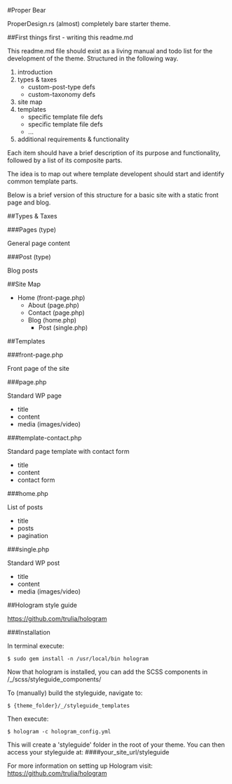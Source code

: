 #Proper Bear

ProperDesign.rs (almost) completely bare starter theme.

##First things first - writing this readme.md

This readme.md file should exist as a living manual and todo list for the development of the theme. Structured in the following way.

1. introduction
2. types & taxes
	* custom-post-type defs
	* custom-taxonomy defs
3. site map
4. templates
	* specific template file defs
	* specific template file defs
	* ...
5. additional requirements & functionality

Each item should have a brief description of its purpose and functionality, followed by a list of its composite parts.

The idea is to map out where template developent should start and identify common template parts.

Below is a brief version of this structure for a basic site with a static front page and blog.

##Types & Taxes

###Pages (type)

General page content

###Post (type)

Blog posts

##Site Map

* Home (front-page.php)
	* About (page.php)
	* Contact (page.php)
	* Blog (home.php)
		* Post (single.php)

##Templates

###front-page.php

Front page of the site

###page.php

Standard WP page

* title
* content
* media (images/video)

###template-contact.php

Standard page template with contact form

* title
* content
* contact form

###home.php

List of posts

* title
* posts
* pagination

###single.php

Standard WP post

* title
* content
* media (images/video)

##Hologram style guide

https://github.com/trulia/hologram

###Installation

In terminal execute:

````
$ sudo gem install -n /usr/local/bin hologram
````

Now that hologram is installed, you can add the SCSS components in /_/scss/styleguide_components/


To (manually) build the styleguide, navigate to:

````
$ {theme_folder}/_/styleguide_templates
````

Then execute:

````
$ hologram -c hologram_config.yml
````
This will create a 'styleguide' folder in the root of your theme. You can then access your styleguide at:
####your_site_url/styleguide

For more information on setting up Hologram visit: https://github.com/trulia/hologram

